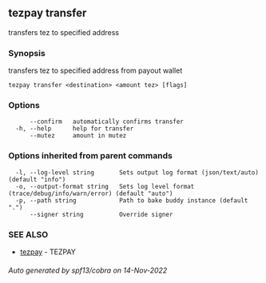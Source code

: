 ## tezpay transfer

transfers tez to specified address

### Synopsis

transfers tez to specified address from payout wallet

```
tezpay transfer <destination> <amount tez> [flags]
```

### Options

```
      --confirm   automatically confirms transfer
  -h, --help      help for transfer
      --mutez     amount in mutez
```

### Options inherited from parent commands

```
  -l, --log-level string       Sets output log format (json/text/auto) (default "info")
  -o, --output-format string   Sets log level format (trace/debug/info/warn/error) (default "auto")
  -p, --path string            Path to bake buddy instance (default ".")
      --signer string          Override signer
```

### SEE ALSO

* [tezpay](tezpay.md)	 - TEZPAY

###### Auto generated by spf13/cobra on 14-Nov-2022
